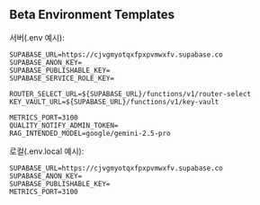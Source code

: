 ## Beta Environment Templates

서버(.env 예시):
```
SUPABASE_URL=https://cjvgmyotqxfpxpvmwxfv.supabase.co
SUPABASE_ANON_KEY=
SUPABASE_PUBLISHABLE_KEY=
SUPABASE_SERVICE_ROLE_KEY=

ROUTER_SELECT_URL=${SUPABASE_URL}/functions/v1/router-select
KEY_VAULT_URL=${SUPABASE_URL}/functions/v1/key-vault

METRICS_PORT=3100
QUALITY_NOTIFY_ADMIN_TOKEN=
RAG_INTENDED_MODEL=google/gemini-2.5-pro
```

로컬(.env.local 예시):
```
SUPABASE_URL=https://cjvgmyotqxfpxpvmwxfv.supabase.co
SUPABASE_ANON_KEY=
SUPABASE_PUBLISHABLE_KEY=
METRICS_PORT=3100
```


